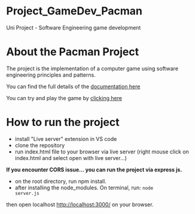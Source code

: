 # Project_GameDev_Pacman

Uni Project - Software Engineering game development

# About the Pacman Project

The project is the implementation of a computer game using software engineering principles and patterns.

You can find the full details of the [documentation here](www/documentation/Milestone2_Ebeckett_s5125717.pdf)

You can try and play the game by [clicking here](https://editor.p5js.org/ethelbeckett/full/p4yGE2uS2)

# How to run the project

- install "Live server" extension in VS code
- clone the repository
- run index.html file to your browser via live server (right mouse click on index.html and select open with live server...)

<strong>If you encounter CORS issue... you can run the project via express js.</strong>

- on the root directory, run npm install.
- after installing the node_modules. On terminal, run:
  <code>node server.js</code>

then open localhost <http://localhost:3000/> on your browser.
